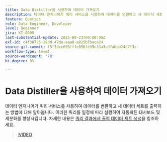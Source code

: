 ```yaml
---
title: Data Distiller을 사용하여 데이터 가져오기
description: 데이터 엔지니어가 쿼리 서비스를 사용하여 데이터를 변환하고 새 데이터 세트를 출력하는 방법에 대해 알아봅니다. 이러한 쿼리를 일정에 따라 실행하여 자동화된 대시보드 및 세분화를 향상시킵니다.
feature: Queries
role: Data Engineer, Developer
level: Beginner
jira: KT-8005
last-substantial-update: 2025-09-23T00:00:00Z
exl-id: c4f36725-19dd-47da-aaa8-a925b7baca24
source-git-commit: f5f3dcc655fffc056fe95c33a3cd7abba24d7f3a
workflow-type: tm+mt
source-wordcount: '78'
ht-degree: 0%

---
```


# Data Distiller을 사용하여 데이터 가져오기

데이터 엔지니어가 쿼리 서비스를 사용하여 데이터를 변환하고 새 데이터 세트를 출력하는 방법에 대해 알아봅니다. 이러한 쿼리를 일정에 따라 실행하여 자동화된 대시보드 및 세분화를 향상시킵니다. 자세한 내용은 [쿼리 결과에서 출력 데이터 세트 생성](https://experienceleague.adobe.com/en/docs/experience-platform/query/ui/create-datasets)을 참조하세요.

>[!VIDEO](https://video.tv.adobe.com/v/333699?learn=on&enablevpops)
